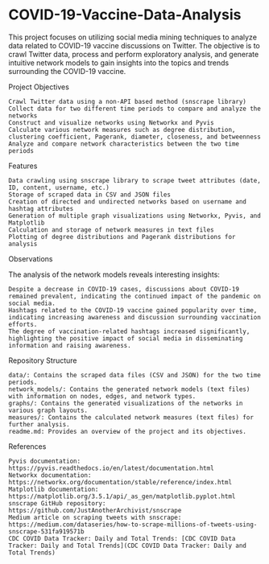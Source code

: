 # COVID-19-Vaccine-Data-Analysis
This project focuses on utilizing social media mining techniques to analyze data related to COVID-19 vaccine discussions on Twitter. The objective is to crawl Twitter data, process and perform exploratory analysis, and generate intuitive network models to gain insights into the topics and trends surrounding the COVID-19 vaccine.

Project Objectives

    Crawl Twitter data using a non-API based method (snscrape library)
    Collect data for two different time periods to compare and analyze the networks
    Construct and visualize networks using Networkx and Pyvis
    Calculate various network measures such as degree distribution, clustering coefficient, Pagerank, diameter, closeness, and betweenness
    Analyze and compare network characteristics between the two time periods

Features

    Data crawling using snscrape library to scrape tweet attributes (date, ID, content, username, etc.)
    Storage of scraped data in CSV and JSON files
    Creation of directed and undirected networks based on username and hashtag attributes
    Generation of multiple graph visualizations using Networkx, Pyvis, and Matplotlib
    Calculation and storage of network measures in text files
    Plotting of degree distributions and Pagerank distributions for analysis

Observations

The analysis of the network models reveals interesting insights:

    Despite a decrease in COVID-19 cases, discussions about COVID-19 remained prevalent, indicating the continued impact of the pandemic on social media.
    Hashtags related to the COVID-19 vaccine gained popularity over time, indicating increasing awareness and discussion surrounding vaccination efforts.
    The degree of vaccination-related hashtags increased significantly, highlighting the positive impact of social media in disseminating information and raising awareness.

Repository Structure

    data/: Contains the scraped data files (CSV and JSON) for the two time periods.
    network_models/: Contains the generated network models (text files) with information on nodes, edges, and network types.
    graphs/: Contains the generated visualizations of the networks in various graph layouts.
    measures/: Contains the calculated network measures (text files) for further analysis.
    readme.md: Provides an overview of the project and its objectives.

References

    Pyvis documentation: https://pyvis.readthedocs.io/en/latest/documentation.html
    Networkx documentation: https://networkx.org/documentation/stable/reference/index.html
    Matplotlib documentation: https://matplotlib.org/3.5.1/api/_as_gen/matplotlib.pyplot.html
    snscrape GitHub repository: https://github.com/JustAnotherArchivist/snscrape
    Medium article on scraping tweets with snscrape: https://medium.com/dataseries/how-to-scrape-millions-of-tweets-using-snscrape-531fa919571b
    CDC COVID Data Tracker: Daily and Total Trends: [CDC COVID Data Tracker: Daily and Total Trends](CDC COVID Data Tracker: Daily and Total Trends)

